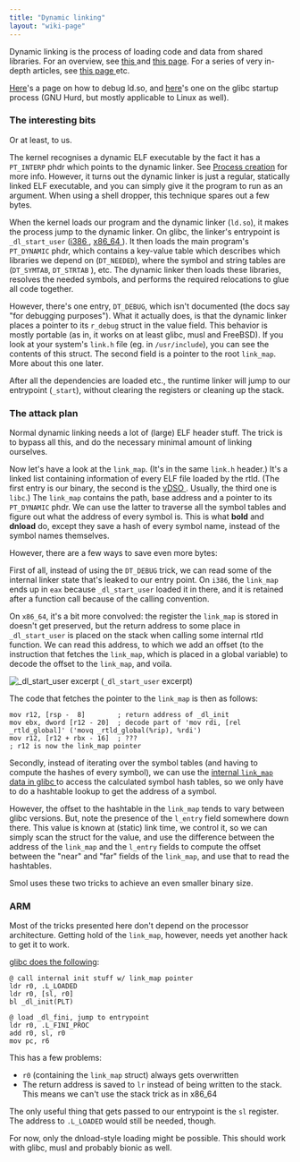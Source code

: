 ```yaml
---
title: "Dynamic linking"
layout: "wiki-page"
---
```


Dynamic linking is the process of loading code and data from shared libraries.
For an overview, see [this
](https://0x00sec.org/t/linux-internals-dynamic-linking-wizardry/1082) and [
this page](https://0x00sec.org/t/linux-internals-the-art-of-symbol-resolution/1488).
For a series of very in-depth articles, see [this page
](https://www.airs.com/blog/archives/38) etc.

[Here](https://sourceware.org/glibc/wiki/Debugging/Loader_Debugging)'s a page
on how to debug ld.so, and [here](https://www.gnu.org/software/hurd/glibc/startup.html)'s
one on the glibc startup process (GNU Hurd, but mostly applicable to Linux as well).

### The interesting bits

Or at least, to us.

The kernel recognises a dynamic ELF executable by the fact it has a `PT_INTERP`
phdr which points to the dynamic linker. See [Process creation]($docroot$lsc-wiki/explain/proc.html)
for more info. However, it turns out the dynamic linker is just a regular,
statically linked ELF executable, and you can simply give it the program to run
as an argument. When using a shell dropper, this technique spares out a few
bytes.

When the kernel loads our program and the dynamic linker (`ld.so`), it makes
the process jump to the dynamic linker. On glibc, the linker's entrypoint is
`_dl_start_user` ([i386
](https://code.woboq.org/userspace/glibc/sysdeps/i386/dl-machine.h.html#153),
[x86_64
](https://code.woboq.org/userspace/glibc/sysdeps/x86_64/dl-machine.h.html#141)).
It then loads the main program's `PT_DYNAMIC` phdr, which
contains a key-value table which describes which libraries we depend on
(`DT_NEEDED`), where the symbol and string tables are (`DT_SYMTAB`, `DT_STRTAB`
), etc. The dynamic linker then loads these libraries, resolves the needed
symbols, and performs the required relocations to glue all code together.

However, there's one entry, `DT_DEBUG`, which isn't documented (the docs say
"for debugging purposes"). What it actually does, is that the dynamic linker
places a pointer to its `r_debug` struct in the value field. This behavior
is mostly portable (as in, it works on at least glibc, musl and FreeBSD). If
you look at your system's `link.h` file (eg. in `/usr/include`), you can see
the contents of this struct. The second field is a pointer to the root
`link_map`. More about this one later.

After all the dependencies are loaded etc., the runtime linker will jump to our
entrypoint (`_start`), without clearing the registers or cleaning up the stack.

### The attack plan

Normal dynamic linking needs a lot of (large) ELF header stuff. The trick is to
bypass all this, and do the necessary minimal amount of linking ourselves.

Now let's have a look at the `link_map`. (It's in the same `link.h` header.)
It's a linked list containing information of every ELF file loaded by the rtld.
(The first entry is our binary, the second is the [vDSO
](https://lwn.net/Articles/446528/). Usually, the third one is `libc`.) The
`link_map` contains the path, base address and a pointer to its `PT_DYNAMIC`
phdr. We can use the latter to traverse all the symbol tables and figure out
what the address of every symbol is. This is what **bold** and **dnload** do,
except they save a hash of every symbol name, instead of the symbol names
themselves.

However, there are a few ways to save even more bytes:

First of all, instead of using the `DT_DEBUG` trick, we can read some of the
internal linker state that's leaked to our entry point. On `i386`, the
`link_map` ends up in `eax` because `_dl_start_user` loaded it in there, and it
is retained after a function call because of the calling convention.

On `x86_64`, it's a bit more convolved: the register the `link_map` is stored
in doesn't get preserved, but the return address to some place in
`_dl_start_user` is placed on the stack when calling some internal rtld function.
We can read this address, to which we add an offset (to the instruction that
fetches the `link_map`, which is placed in a global variable) to decode the
offset to the `link_map`, and voila.

![_dl_start_user excerpt](https://pcy.ulyssis.be/tmp/img/rtld-hax.png) (`_dl_start_user` excerpt)

The code that fetches the pointer to the `link_map` is then as follows:


    mov r12, [rsp -  8]        ; return address of _dl_init
    mov ebx, dword [r12 - 20]  ; decode part of 'mov rdi, [rel _rtld_global]' ('movq _rtld_global(%rip), %rdi')
    mov r12, [r12 + rbx - 16]  ; ???
    ; r12 is now the link_map pointer

Secondly, instead of iterating over the symbol tables (and having to compute
the hashes of every symbol), we can use the [internal `link_map` data in glibc
](https://code.woboq.org/userspace/glibc/include/link.h.html#link_map) to access
the calculated symbol hash tables, so we only have to do a hashtable lookup to
get the address of a symbol.

However, the offset to the hashtable in the `link_map` tends to vary between
glibc versions. But, note the presence of the `l_entry` field somewhere down
there. This value is known at (static) link time, we control it, so we can
simply scan the struct for the value, and use the difference between the
address of the `link_map` and the `l_entry` fields to compute the offset
between the "near" and "far" fields of the `link_map`, and use that to
read the hashtables.

Smol uses these two tricks to achieve an even smaller binary size.

### ARM

Most of the tricks presented here don't depend on the processor architecture.
Getting hold of the `link_map`, however, needs yet another hack to get it to work.

[glibc does the following](https://code.woboq.org/userspace/glibc/sysdeps/arm/dl-machine.h.html#153):

    @ call internal init stuff w/ link_map pointer
    ldr r0, .L_LOADED
    ldr r0, [sl, r0]
    bl _dl_init(PLT)

    @ load _dl_fini, jump to entrypoint
    ldr r0, .L_FINI_PROC
    add r0, sl, r0
    mov pc, r6
    
This has a few problems:
* `r0` (containing the `link_map` struct) always gets overwritten
* The return address is saved to `lr` instead of being written to the stack. This means we can't use the stack trick as in x86_64

The only useful thing that gets passed to our entrypoint is the `sl` register. The address to `.L_LOADED` would still be needed, though.

For now, only the dnload-style loading might be possible. This should work with glibc, musl and probably bionic as well.
